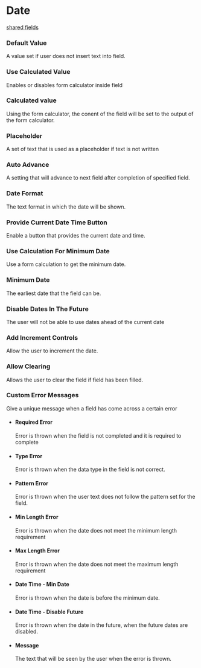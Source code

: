 # Date
[shared fields](/shared-inspector-components.md ':include')

### Default Value
A value set if user does not insert text into field.

### Use Calculated Value
Enables or disables form calculator inside field
### Calculated value
Using the form calculator, the conent of the field will be set to the output of the form calculator.
### Placeholder
A set of text that is used as a placeholder if text is not written

### Auto Advance
A setting that will advance to next field after completion of specified field.

### Date Format
The text format in which the date will be shown.

### Provide Current Date Time Button
Enable a button that provides the current date and time.

### Use Calculation For Minimum Date
Use a form calculation to get the minimum date.

### Minimum Date
The earliest date that the field can be.

### Disable Dates In The Future
The user will not be able to use dates ahead of the current date

### Add Increment Controls
Allow the user to increment the date.

### Allow Clearing 
Allows the user to clear the field if field has been filled.

### Custom Error Messages
Give a unique message when a field has come across a certain error
- #### Required Error
	Error is thrown when the field is not completed and it is required to complete
- #### Type Error
	Error is thrown when the data type in the field is not correct.
- #### Pattern Error
	Error is thrown when the user text does not follow the pattern set for the field.
- #### Min Length Error
	Error is thrown when the date does not meet the minimum length requirement
- #### Max Length Error
	Error is thrown when the date does not meet the maximum length requirement
- #### Date Time - Min Date
	Error is thrown when the date is before the minimum date.
- #### Date Time - Disable Future
	Error is thrown when the date in the future, when the future dates are disabled.
- #### Message
	The text that will be seen by the user when the error is thrown.




